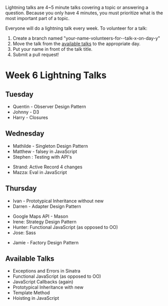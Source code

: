Lightning talks are 4~5 minute talks covering a topic or answering a question.
Because you only have 4 minutes, you must prioritize what is the most important
part of a topic.

Everyone will do a lightning talk every week. To volunteer for a talk:

1. Create a branch named "your-name-volunteers-for--talk-x-on-day-y"
2. Move the talk from the [available talks](#availabl-talks) to the appropriate
   day.
3. Put your name in front of the talk title.
4. Submit a pull request!

# Week 6 Lightning Talks

## Tuesday

  *  Quentin - Observer Design Pattern
  *  Johnny - D3
  *  Harry - Closures

## Wednesday
  *  Mathilde - Singleton Design Pattern
  *  Matthew - falsey in JavaScript
  *  Stephen : Testing with API's
  - Strand: Active Record 4 changes
  - Mazza: Eval in JavaScript

## Thursday
  *  Ivan - Prototypical Inheritance without new
  *  Darren - Adapter Design Pattern
  - Google Maps API - Mason
  - Irene: Strategy Design Pattern
  - Hunter: Functional JavaScript (as opposed to OO)
  - Jose: Sass
  *  Jamie - Factory Design Pattern


## Available Talks
  *  Exceptions and Errors in Sinatra
  *  Functional JavaScript (as opposed to OO)
  *  JavaScript Callbacks (again)
  *  Prototypical Inheritance with new
  *  Template Method
  *  Hoisting in JavaScript


